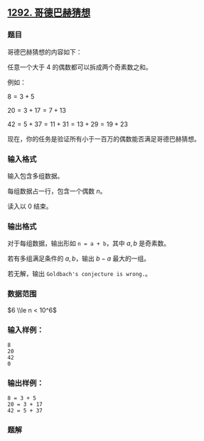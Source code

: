 ## [1292\. 哥德巴赫猜想](https://www.acwing.com/problem/content/1294/)

### 题目

哥德巴赫猜想的内容如下：

任意一个大于 $4$ 的偶数都可以拆成两个奇素数之和。

例如：

$8 = 3 + 5$

$20 = 3 + 17 = 7 + 13$

$42 = 5 + 37 = 11 + 31 = 13 + 29 = 19 + 23$

现在，你的任务是验证所有小于一百万的偶数能否满足哥德巴赫猜想。

### 输入格式

输入包含多组数据。

每组数据占一行，包含一个偶数 $n$。

读入以 $0$ 结束。

### 输出格式

对于每组数据，输出形如 `n = a + b`，其中 $a,b$ 是奇素数。

若有多组满足条件的 $a,b$，输出 $b-a$ 最大的一组。

若无解，输出 `Goldbach's conjecture is wrong.`。

### 数据范围

$6 \\le n < 10^6$

### 输入样例：

```
8
20
42
0
```

### 输出样例：

```
8 = 3 + 5
20 = 3 + 17
42 = 5 + 37
```

### 题解

